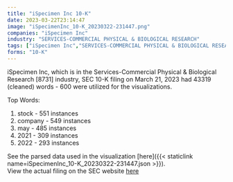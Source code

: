 ```yaml
---
title: "iSpecimen Inc 10-K"
date: 2023-03-22T23:14:47
image: "iSpecimenInc_10-K_20230322-231447.png"
companies: "iSpecimen Inc"
industry: "SERVICES-COMMERCIAL PHYSICAL & BIOLOGICAL RESEARCH"
tags: ["iSpecimen Inc","SERVICES-COMMERCIAL PHYSICAL & BIOLOGICAL RESEARCH","03-21-2023","10-K"]
forms: "10-K"
---
```

iSpecimen Inc, which is in the Services-Commercial Physical & Biological Research [8731] industry, SEC 10-K filing on March 21, 2023 had 43319 (cleaned) words - 600 were utilized for the visualizations.

Top Words:
1. stock - 551 instances
2. company - 549 instances
3. may - 485 instances
4. 2021 - 309 instances
5. 2022 - 293 instances


See the parsed data used in the visualization [here]({{< staticlink name=iSpecimenInc_10-K_20230322-231447.json >}}).  
View the actual filing on the SEC website [here](https://www.sec.gov/Archives/edgar/data/1558569/0001558370-23-004231.txt)